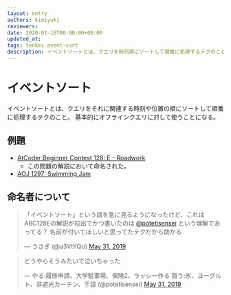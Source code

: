 ```yaml
---
layout: entry
authors: kimiyuki
reviewers:
date: 2020-01-16T00:00:00+09:00
updated_at:
tags: tenkei event-sort
description: イベントソートとは、クエリを時刻順にソートして順番に処理するテクのこと。
---
```


# イベントソート

イベントソートとは、クエリをそれに関連する時刻や位置の順にソートして順番に処理するテクのこと。
基本的にオフラインクエリに対して使うことになる。

## 例題

-   [AtCoder Beginner Contest 128: E - Roadwork](https://atcoder.jp/contests/abc128/tasks/abc128_e)
    -   この問題の解説において命名された。
-   [AOJ 1297: Swimming Jam](http://judge.u-aizu.ac.jp/onlinejudge/description.jsp?id=1297)

## 命名者について

<blockquote class="twitter-tweet" data-partner="tweetdeck"><p lang="ja" dir="ltr">「イベントソート」という語を急に見るようになったけど、これはABC128Eの解説が初出でかつ書いたのは <a href="https://twitter.com/potetisensei?ref_src=twsrc%5Etfw">@potetisensei</a> という理解であってる？ 名前が付いてほしいと思ってたテクだから助かる</p>&mdash; うさぎ (@a3VtYQo) <a href="https://twitter.com/a3VtYQo/status/1134262394182443013?ref_src=twsrc%5Etfw">May 31, 2019</a></blockquote>
<script async src="https://platform.twitter.com/widgets.js" charset="utf-8"></script>
<blockquote class="twitter-tweet" data-conversation="none" data-cards="hidden" data-partner="tweetdeck"><p lang="ja" dir="ltr">どうやらそうみたいで泣いちゃった</p>&mdash; やる:履修申請、大学駐車場、保険2、ラッシー作る 買う:氷、ヨーグルト、非遮光カーテン、手袋 (@potetisensei) <a href="https://twitter.com/potetisensei/status/1134317268303720450?ref_src=twsrc%5Etfw">May 31, 2019</a></blockquote>
<script async src="https://platform.twitter.com/widgets.js" charset="utf-8"></script>
